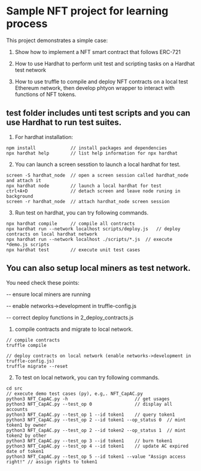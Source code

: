 # Sample NFT project for learning process

This project demonstrates a simple case:

1. Show how to implement a NFT smart contract that follows ERC-721

2. How to use Hardhat to perform unit test and scripting tasks on a Hardhat test network

3. How to use truffle to compile and deploy NFT contracts on a local test Ethereum network, then develop phtyon wrapper to interact with functions of NFT tokens. 


## test folder includes unti test scripts and you can use Hardhat to run test suites.

1) For hardhat installation:
```shell
npm install				// install packages and dependencies
npx hardhat help		// list help information for npx hardhat
```

2) You can launch a screen sesstion to launch a local hardhat for test. 
```shell
screen -S hardhat_node  // open a screen session called hardhat_node and attach it
npx hardhat node        // launch a local hardhat for test
ctrl+A+D 				// detach screen and leave node runing in background
screen -r hardhat_node  // attach hardhat_node screen session
````

3) Run test on hardhat, you can try following commands. 
```shell
npx hardhat compile		// compile all contracts
npx hardhat run --network localhost scripts/deploy.js	// deploy contracts on local hardhat network
npx hardhat run --network localhost ./scripts/*.js	// execute *demo.js scripts
npx hardhat test		// execute unit test cases
````

## You can also setup local miners as test network.

You need check these points:

-- ensure local miners are running

-- enable networks->development in truffle-config.js 

-- correct deploy functions in 2_deploy_contracts.js

1) compile contracts and migrate to local network.
```shell
// compile contracts
truffle compile	

// deploy contracts on local network (enable networks->development in truffle-config.js)
truffle migrate --reset
````

2) To test on local network, you can try following commands.
```shell
cd src
// execute demo test cases (py), e.g,. NFT_CapAC.py
python3 NFT_CapAC.py -h  						// get usages
python3 NFT_CapAC.py --test_op 0				// display all accounts
python3 NFT_CapAC.py --test_op 1 --id token1	// query token1 
python3 NFT_CapAC.py --test_op 2 --id token1 --op_status 0	// mint token1 by owner
python3 NFT_CapAC.py --test_op 2 --id token2 --op_status 1	// mint token2 by other
python3 NFT_CapAC.py --test_op 3 --id token1	// burn token1
python3 NFT_CapAC.py --test_op 4 --id token1	// update AC expired date of token1
python3 NFT_CapAC.py --test_op 5 --id token1 --value "Assign access right!" // assign rights to token1
````